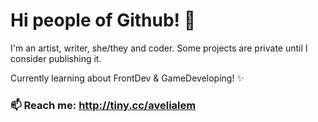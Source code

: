 # Hi people of Github! 🌱
I'm an artist, writer, she/they and coder.
Some projects are private until I consider publishing it.

Currently learning about FrontDev & GameDeveloping! ✨
### 📫 Reach me: http://tiny.cc/avelialem

